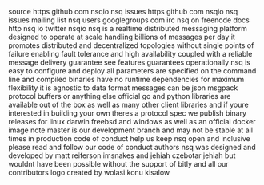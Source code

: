 source https github com nsqio nsq issues https github com nsqio nsq issues mailing list nsq users googlegroups com irc nsq on freenode docs http nsq io twitter nsqio nsq is a realtime distributed messaging platform designed to operate at scale handling billions of messages per day it promotes distributed and decentralized topologies without single points of failure enabling fault tolerance and high availability coupled with a reliable message delivery guarantee see features guarantees operationally nsq is easy to configure and deploy all parameters are specified on the command line and compiled binaries have no runtime dependencies for maximum flexibility it is agnostic to data format messages can be json msgpack protocol buffers or anything else official go and python libraries are available out of the box as well as many other client libraries and if youre interested in building your own theres a protocol spec we publish binary releases for linux darwin freebsd and windows as well as an official docker image note master is our development branch and may not be stable at all times in production code of conduct help us keep nsq open and inclusive please read and follow our code of conduct authors nsq was designed and developed by matt reiferson imsnakes and jehiah czebotar jehiah but wouldnt have been possible without the support of bitly and all our contributors logo created by wolasi konu kisalow